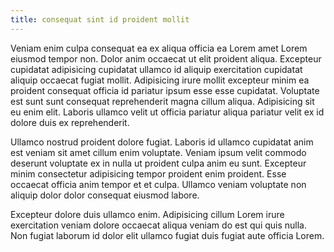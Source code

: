 ```yaml
---
title: consequat sint id proident mollit
---
```


Veniam enim culpa consequat ea ex aliqua officia ea Lorem amet Lorem eiusmod tempor non. Dolor anim occaecat ut elit proident aliqua. Excepteur cupidatat adipisicing cupidatat ullamco id aliquip exercitation cupidatat aliquip occaecat fugiat mollit. Adipisicing irure mollit excepteur minim ea proident consequat officia id pariatur ipsum esse esse cupidatat. Voluptate est sunt sunt consequat reprehenderit magna cillum aliqua. Adipisicing sit eu enim elit. Laboris ullamco velit ut officia pariatur aliqua pariatur velit ex id dolore duis ex reprehenderit.

Ullamco nostrud proident dolore fugiat. Laboris id ullamco cupidatat anim est veniam sit amet cillum enim voluptate. Veniam ipsum velit commodo deserunt voluptate ex in nulla ut proident culpa anim eu sunt. Excepteur minim consectetur adipisicing tempor proident enim proident. Esse occaecat officia anim tempor et et culpa. Ullamco veniam voluptate non aliquip dolor dolor consequat eiusmod labore.

Excepteur dolore duis ullamco enim. Adipisicing cillum Lorem irure exercitation veniam dolore occaecat aliqua veniam do est qui quis nulla. Non fugiat laborum id dolor elit ullamco fugiat duis fugiat aute officia Lorem.